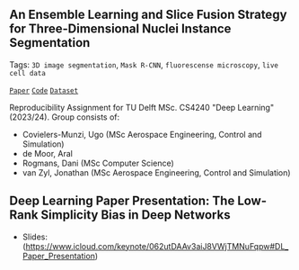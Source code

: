 ## An Ensemble Learning and Slice Fusion Strategy for Three-Dimensional Nuclei Instance Segmentation
Tags: `3D image segmentation`, `Mask R-CNN`, `fluorescense microscopy`, `live cell data`

[`Paper`](https://www.nature.com/articles/s41540-020-00152-8) 
[`Code`](https://github.com/funalab/QCANet) 
[`Dataset`](https://bbbc.broadinstitute.org/BBBC050) 


Reproducibility Assignment for TU Delft MSc. CS4240 "Deep Learning" (2023/24). Group consists of:
  - Covielers-Munzi, Ugo (MSc Aerospace Engineering, Control and Simulation)
  - de Moor, Aral 
  - Rogmans, Dani (MSc Computer Science)
  - van Zyl, Jonathan (MSc Aerospace Engineering, Control and Simulation)


## Deep Learning Paper Presentation: The Low-Rank Simplicity Bias in Deep Networks
- Slides: (https://www.icloud.com/keynote/062utDAAv3aiJ8VWjTMNuFqpw#DL_Paper_Presentation)
